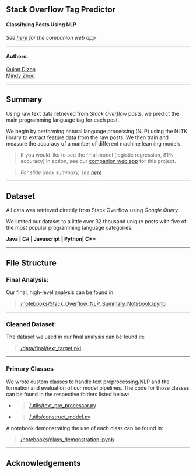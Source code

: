 ## **Stack Overflow Tag Predictor**
#### Classifying Posts Using NLP 

_See [here](https://tag-predictor.netlify.com/) for the companion web app_
___
#### Authors: 
[Quinn Dizon](https://github.com/QED0711)  
[Mindy Zhou](https://github.com/mzhou356)

___

## Summary

Using raw text data retrieved from _Stack Overflow_ posts, we predict the main programming language tag for each post. 

We begin by performing natural language processing (NLP) using the NLTK library to extract feature data from the raw posts. We then train and measure the accuracy of a number of different machine learning models. 

> If you would like to see the final model (logistic regression, 81% accuracy) in action, see our [companion web app](https://tag-predictor.netlify.com/) for this project.

> _For slide deck summary, see [here](#)_
___

## Dataset

All data was retrieved directly from Stack Overflow using _Google Query_.

We limited our dataset to a little over 32 thousand unique posts with five of the most popular programming language categories:  

**Java | C# | Javascript | Python| C++**

___

## File Structure

### Final Analysis: 
Our final, high-level analysis can be found in:


> [/notebooks/Stack_Overflow_NLP_Summary_Notebook.ipynb](#)

___
### Cleaned Dataset:

The dataset we used in our final analysis can be found in:
> [/data/final/text_target.pkl](#)
___
### Primary Classes

We wrote custom classes to handle text preprocessing/NLP and the formation and evaluation of our model pipelines. The code for those classes can be found in the respective folders listed below:

- > [/utils/text_pre_processor.py](#)
- > [/utils/construct_model.py](#)

A notebook demonstrating the use of each class can be found in:

> [/notebooks/class_demonstration.ipynb](#)

___
## Acknowledgements